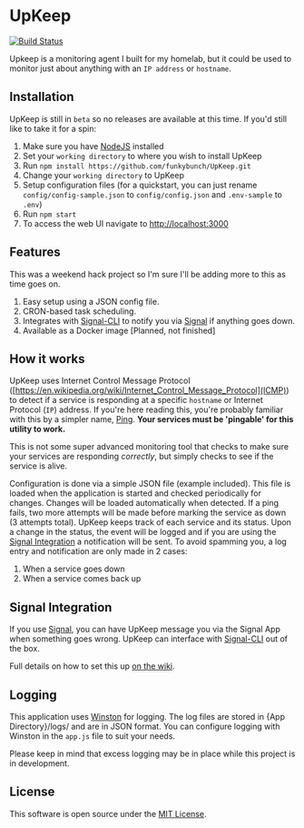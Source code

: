 # UpKeep
[![Build Status](https://travis-ci.com/funkybunch/UpKeep.svg?branch=master)](https://travis-ci.com/funkybunch/UpKeep)

Upkeep is a monitoring agent I built for my homelab, but it could be used to monitor just about anything with an `IP address` or `hostname`.

## Installation
UpKeep is still in `beta` so no releases are available at this time.  If you'd still like to take it for a spin:
1. Make sure you have [NodeJS](https://nodejs.org/) installed
2. Set your `working directory` to where you wish to install UpKeep
3. Run `npm install https://github.com/funkybunch/UpKeep.git`
4. Change your `working directory` to UpKeep
5. Setup configuration files (for a quickstart, you can just rename `config/config-sample.json` to `config/config.json` and `.env-sample` to `.env`)
6. Run `npm start`
7. To access the web UI navigate to [http://localhost:3000](http://localhost:3000)

## Features
This was a weekend hack project so I'm sure I'll be adding more to this as time goes on.
1. Easy setup using a JSON config file.
2. CRON-based task scheduling.
3. Integrates with [Signal-CLI](https://github.com/AsamK/signal-cli) to notify you via [Signal](https://signal.org/) if anything goes down.
4. Available as a Docker image [Planned, not finished]

## How it works
UpKeep uses Internet Control Message Protocol ([https://en.wikipedia.org/wiki/Internet_Control_Message_Protocol](ICMP)) to detect if a service is responding at a specific `hostname` or Internet Protocol (`IP`) address.  If you're here reading this, you're probably familiar with this by a simpler name, [Ping](https://en.wikipedia.org/wiki/Ping_(networking_utility)).  **Your services must be 'pingable' for this utility to work.**

This is not some super advanced monitoring tool that checks to make sure your services are responding _correctly_, but simply checks to see if the service is alive.

Configuration is done via a simple JSON file (example included).  This file is loaded when the application is started and checked periodically for changes.  Changes will be loaded automatically when detected.  If a ping fails, two more attempts will be made before marking the service as down (3 attempts total).  UpKeep keeps track of each service and its status.  Upon a change in the status, the event will be logged and if you are using the [Signal Integration](#Signal-Integration) a notification will be sent.  To avoid spamming you, a log entry and notification are only made in 2 cases:
1. When a service goes down
2. When a service comes back up

## Signal Integration
If you use [Signal](https://signal.org/), you can have UpKeep message you via the Signal App when something goes wrong.  UpKeep can interface with [Signal-CLI](https://github.com/AsamK/signal-cli) out of the box.

Full details on how to set this up [on the wiki](https://github.com/funkybunch/UpKeep/wiki/Signal-Integration-Help).

## Logging
This application uses [Winston](https://github.com/winstonjs/winston) for logging.  The log files are stored in {App Directory}/logs/ and are in JSON format.  You can configure logging with Winston in the `app.js` file to suit your needs.

Please keep in mind that excess logging may be in place while this project is in development.

## License
This software is open source under the [MIT License](https://github.com/funkybunch/UpKeep/blob/master/LICENSE).
